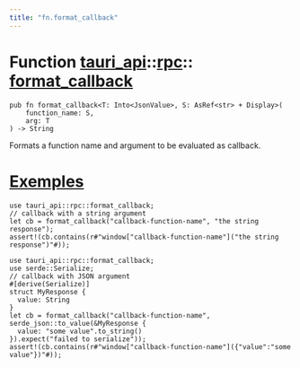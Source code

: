 ```yaml
---
title: "fn.format_callback"
---
```


# Function [tauri_api](/docs/api/rust/tauri_api/../index.html)::​[rpc](/docs/api/rust/tauri_api/index.html)::​[format_callback](/docs/api/rust/tauri_api/)

    pub fn format_callback<T: Into<JsonValue>, S: AsRef<str> + Display>(
        function_name: S, 
        arg: T
    ) -> String

Formats a function name and argument to be evaluated as callback.

# [Exemples](/docs/api/rust/tauri_api/about:blank#examples)

    use tauri_api::rpc::format_callback;
    // callback with a string argument
    let cb = format_callback("callback-function-name", "the string response");
    assert!(cb.contains(r#"window["callback-function-name"]("the string response")"#));
    
    use tauri_api::rpc::format_callback;
    use serde::Serialize;
    // callback with JSON argument
    #[derive(Serialize)]
    struct MyResponse {
      value: String
    }
    let cb = format_callback("callback-function-name", serde_json::to_value(&MyResponse {
      value: "some value".to_string()
    }).expect("failed to serialize"));
    assert!(cb.contains(r#"window["callback-function-name"]({"value":"some value"})"#));
